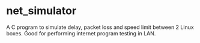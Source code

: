 # net_simulator
A C program to simulate delay, packet loss and speed limit between 2 Linux boxes. Good for performing internet program testing in LAN.
